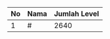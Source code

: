| No | Nama            | Jumlah Level |
|----|-----------------|--------------|
| 1  | #    |    2640        |
